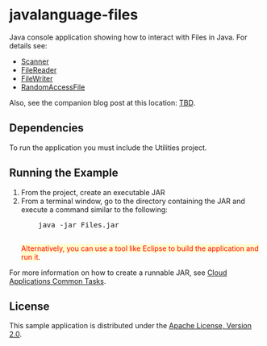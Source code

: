 # javalanguage-files
Java console application showing how to interact with Files in Java.
For details see:
<ul>
	<li><a href="https://docs.oracle.com/javase/8/docs/api/java/util/Scanner.html" target="_blank">Scanner</a></li>
	<li><a href="https://docs.oracle.com/javase/8/docs/api/java/io/FileReader.html" target="_blank">FileReader</a></li>
	<li><a href="https://docs.oracle.com/javase/8/docs/api/java/io/FileWriter.html" target="_blank">FileWriter</a></li>
	<li><a href="https://docs.oracle.com/javase/8/docs/api/java/io/RandomAccessFile.html" target="_blank">RandomAccessFile</a></li>
</ul>

Also, see the companion blog post at this location: <a href="http://acloudysky.com/TBD/" target="_blank">TBD</a>.

<h2>Dependencies</h2>
To run the application you must include the Utilities project.

<h2>Running the Example</h2>

<ol>
	<li>From the project, create an executable JAR</li>
	<li>From a terminal window, go to the directory containing the JAR and execute a command similar to the following:   
	<pre>
  	java -jar Files.jar
	</pre>	
	<span style="background-color: #ffffcc; color:red">Alternatively, you can use a tool like Eclipse to build the application and run it</span>.
	</li>
</ol>
For more information on how to create a runnable JAR, see <a href="http://acloudysky.com/cloud-application-common-tasks/" target="_blank">Cloud Applications Common Tasks</a>.

<h2>License</h2>
This sample application is distributed under the <a href="http://www.apache.org/licenses/LICENSE-2.0" target="_blank">Apache License, Version 2.0</a>.
